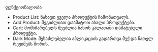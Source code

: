 ფუნქციონალობა

- Product List: ნახავთ ყველა პროდუქტის ჩამონათვალს.
- Add Product: შეგიძლიათ დაამატოთ ახალი პროდუქტები.
- Cart: მომხმარებელს შეუძლია ნახოს კალათაში დამატებული პროდუქტი.
- Dark Mode: შესაძლებელია აპლიკაციის გადართვა მუქ და ნათელ რეჟიმებს შორის.
